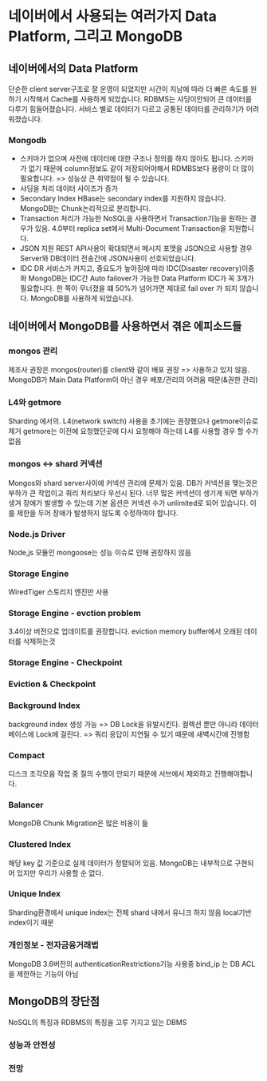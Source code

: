 # 네이버에서 사용되는 여러가지 Data Platform, 그리고 MongoDB

## 네이버에서의 Data Platform

단순한 client server구조로 잘 운영이 되었지만 시간이 지남에 따라 더 빠른 속도를
원하기 시작해서 Cache를 사용하게 되었습니다.
RDBMS는 샤딩이안되어 큰 데이터를 다루기 힘들어졌습니다.
서비스 별로 데이터가 다르고 공통된 데이터를 관리하기가 어려워졌습니다.

### Mongodb
* 스키마가 없으며
  사전에 데이터에 대한 구조나 정의를 하지 않아도 됩니다.
  스키마가 없기 때문에 column정보도 같이 저장되어야해서 RDMBS보다 용량이 더
  많이 필요합니다. => 성능상 큰 취약점이 될 수 있습니다.
* 샤딩을 처리
  데이터 사이즈가 증가
* Secondary Index
  HBase는 secondary index를 지원하지 않습니다.
  MongoDB는 Chunk논리적으로 분리합니다.
* Transaction 처리가 가능한
  NoSQL을 사용하면서 Transaction기능을 원하는 경우가 있음.
  4.0부터 replica set에서 Multi-Document Transaction을 지원합니다.
* JSON 지원
  REST API사용이 확대되면서 메시지 포맷을 JSON으로 사용할 경우 Server와 DB데이터
  전송간에 JSON사용이 선호되었습니다.
* IDC DR 
  서비스가 커지고, 중요도가 높아짐에 따라 IDC(Disaster recovery)이중화
  MongoDB는 IDC간 Auto failover가 가능한 Data Platform
  IDC가 꼭 3개가 필요합니다. 한 쪽이 무너졌을 떄 50%가 넘어가면 제대로 fail over
  가 되지 않습니다.
MongoDB를 사용하게 되었습니다.


## 네이버에서 MongoDB를 사용하면서 겪은 에피소드들

### mongos 관리
제조사 권장은 mongos(router)를 client와 같이 배포 권장 => 사용하고 있지 않음.
MongoDB가 Main Data Platform이 아닌 경우 배포/관리의 어려움 때문(&권한 관리)

### L4와 getmore
Sharding 에서의. L4(network switch) 사용을 초기에는 권장했으나 getmore이슈로
제거
getmore는 이전에 요청했던곳에 다시 요청해야 하는데 L4를 사용할 경우 할 수가 없음

### mongos <-> shard 커넥션
Mongos와 shard server사이에 커넥션 관리에 문제가 있음. DB가 커넥션을 맺는것은
부하가 큰 작업이고 쿼리 처리보다 우선시 된다. 너무 많은 커넥션이 생기게 되면
부하가 생겨 장애가 발생할 수 있는데 기본 옵션은 커넥션 수가 unlimited로 되어 
있습니다. 이를 제한을 두어 장애가 발생하지 않도록 수정하여야 합니다.

### Node.js Driver
Node,js 모듈인 mongoose는 성능 이슈로 인해 권장하지 않음

### Storage Engine
WiredTiger 스토리지 엔진만 사용

### Storage Engine - evction problem
3.4이상 버전으로 업데이트를 권장합니다.
eviction memory buffer에서 오래된 데이터를 삭제하는것

### Storage Engine - Checkpoint
### Eviction & Checkpoint

### Background Index
background index 생성 가능
=> DB Lock을 유발시킨다. 컬렉션 뿐만 아니라 데이터베이스에 Lock에 걸린다.
=> 쿼리 응답이 지연될 수 있기 때문에 새벽시간에 진행함

### Compact
디스크 조각모음
작업 중 질의 수행이 안되기 때문에 서브에서 제외하고 진행해야합니다.

### Balancer
MongoDB Chunk Migration은 많은 비옹이 듦

### Clustered Index
해당 key 값 기준으로 실제 데이터가 정렬되어 있음.
MongoDB는 내부적으로 구현되어 있지만 우리가 사용할 순 없다.

### Unique Index
Sharding환경에서 unique index는 전체 shard 내에서 유니크 하지 않음
local기반 index이기 때문

### 개인정보 - 전자금융거래법
MongoDB 3.6버전의 authenticationRestrictions기능 사용중
bind_ip 는 DB ACL을 제한하는 기능이 아님

## MongoDB의 장단점
NoSQL의 특징과 RDBMS의 특징을 고루 가지고 있는 DBMS

### 성능과 안전성
### 전망

